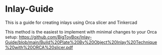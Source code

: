 # Inlay-Guide
This is a guide for creating inlays using Orca slicer and Tinkercad

This method is the easiest to implement with minimal changes to your Orca setup:
https://github.com/BigToyBox/Inlay-Guide/blob/main/Build%20Plate%20By%20Object%20Inlay%20Technique%20with%20ORCA%20slicer.pdf
